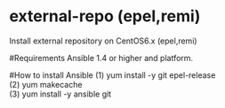 # external-repo (epel,remi)
Install external repository on CentOS6.x (epel,remi)

#Requirements
Ansible 1.4 or higher and platform.

#How to install Ansible
 (1) yum install -y git epel-release<br>
 (2) yum makecache<br>
 (3) yum install -y ansible git
